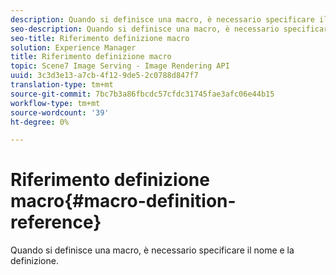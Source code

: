 ```yaml
---
description: Quando si definisce una macro, è necessario specificare il nome e la definizione.
seo-description: Quando si definisce una macro, è necessario specificare il nome e la definizione.
seo-title: Riferimento definizione macro
solution: Experience Manager
title: Riferimento definizione macro
topic: Scene7 Image Serving - Image Rendering API
uuid: 3c3d3e13-a7cb-4f12-9de5-2c0788d847f7
translation-type: tm+mt
source-git-commit: 7bc7b3a86fbcdc57cfdc31745fae3afc06e44b15
workflow-type: tm+mt
source-wordcount: '39'
ht-degree: 0%

---
```



# Riferimento definizione macro{#macro-definition-reference}

Quando si definisce una macro, è necessario specificare il nome e la definizione.

